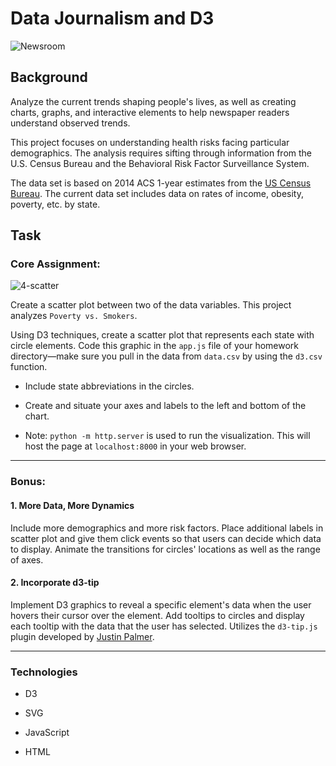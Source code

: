 # Data Journalism and D3

![Newsroom](https://media.giphy.com/media/v2xIous7mnEYg/giphy.gif)

## Background

Analyze the current trends shaping people's lives, as well as creating charts, graphs, and interactive elements to help newspaper readers understand observed trends.

This project focuses on understanding health risks facing particular demographics. The analysis requires sifting through information from the U.S. Census Bureau and the Behavioral Risk Factor Surveillance System.

The data set is based on 2014 ACS 1-year estimates from the [US Census Bureau](https://data.census.gov/cedsci/). The current data set includes data on rates of income, obesity, poverty, etc. by state.


## Task

### Core Assignment:

![4-scatter](Images/4-scatter.jpg)

Create a scatter plot between two of the data variables. This project analyzes `Poverty vs. Smokers`.

Using D3 techniques, create a scatter plot that represents each state with circle elements. Code this graphic in the `app.js` file of your homework directory—make sure you pull in the data from `data.csv` by using the `d3.csv` function.

* Include state abbreviations in the circles.

* Create and situate your axes and labels to the left and bottom of the chart.

* Note: `python -m http.server` is used to run the visualization. This will host the page at `localhost:8000` in your web browser.

- - -

### Bonus: 


#### 1. More Data, More Dynamics

Include more demographics and more risk factors. Place additional labels in scatter plot and give them click events so that users can decide which data to display. Animate the transitions for circles' locations as well as the range of axes.


#### 2. Incorporate d3-tip

Implement D3 graphics to reveal a specific element's data when the user hovers their cursor over the element. Add tooltips to circles and display each tooltip with the data that the user has selected. Utilizes the `d3-tip.js` plugin developed by [Justin Palmer](https://github.com/Caged).

- - -

### Technologies

* D3

* SVG

* JavaScript

* HTML

